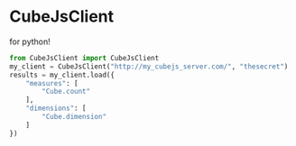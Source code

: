 # CubeJsClient

for python!

```python
from CubeJsClient import CubeJsClient
my_client = CubeJsClient("http://my_cubejs_server.com/", "thesecret")
results = my_client.load({
    "measures": [
        "Cube.count"
    ],
    "dimensions": [
        "Cube.dimension"
    ]
})
```
